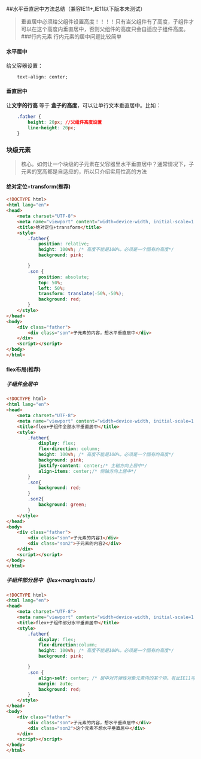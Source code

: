 ##水平垂直居中方法总结（兼容IE11+,IE11以下版本未测试）
>垂直居中必须给父组件设置高度！！！！只有当父组件有了高度，子组件才可以在这个高度内垂直居中，否则父组件的高度只会自适应子组件高度。
###行内元素
>行内元素的居中问题比较简单
#### 水平居中
给父容器设置：

```
    text-align: center;
```

#### 垂直居中

让**文字的行高** 等于 **盒子的高度**，可以让单行文本垂直居中。比如：

```css
    .father {
        height: 20px; //父组件高度设置
        line-height: 20px;
    }
```
### 块级元素

> 核心。如何让一个块级的子元素在父容器里水平垂直居中？通常情况下，子元素的宽高都是自适应的，所以只介绍实用性高的方法
#### 绝对定位+transform(推荐)
```html
<!DOCTYPE html>
<html lang="en">
<head>
    <meta charset="UTF-8">
    <meta name="viewport" content="width=device-width, initial-scale=1.0">
    <title>绝对定位+transform</title>
    <style>
        .father{
            position: relative;
            height: 100vh; /* 高度不能是100%，必须是一个固有的高度*/
            background: pink;

        }
        .son {
            position: absolute;
            top: 50%;
            left: 50%;
            transform: translate(-50%,-50%);
            background: red;
        }
    </style>
</head>
<body>
    <div class="father">
        <div class="son">子元素的内容，想水平垂直居中</div>
    </div>
    <script></script>
</body>
</html>
```
#### flex布局(推荐)
##### 子组件全居中
```html
<!DOCTYPE html>
<html lang="en">
<head>
    <meta charset="UTF-8">
    <meta name="viewport" content="width=device-width, initial-scale=1.0">
    <title>flex+子组件全部水平垂直居中</title>
    <style>
        .father{
            display: flex;
            flex-direction: column;
            height: 100vh; /* 高度不能是100%，必须是一个固有的高度*/
            background: pink;
            justify-content: center;/* 主轴方向上居中*/
            align-items: center;/* 侧轴方向上居中*/
        }
        .son{
            background: red;
        }
        .son2{
            background: green;
        }
    </style>
</head>
<body>
    <div class="father">
        <div class="son">子元素的内容1</div>
        <div class="son2">子元素的内容2</div>
    </div>
    <script></script>
</body>
</html>
```
##### 子组件部分居中（flex+margin:auto）
```html
<!DOCTYPE html>
<html lang="en">
<head>
    <meta charset="UTF-8">
    <meta name="viewport" content="width=device-width, initial-scale=1.0">
    <title>flex+子组件部分水平垂直居中</title>
    <style>
        .father{
            display: flex;
			flex-direction:column;
            height: 100vh; /* 高度不能是100%，必须是一个固有的高度*/
            background: pink;

        }
        .son {
            align-self: center; /* 居中对齐弹性对象元素内的某个项。有此IE11可实现同火狐、谷歌同等居中，否则只能实现在主轴方向上的对齐*/
            margin: auto;
            background: red;
        }
    </style>
</head>
<body>
    <div class="father">
        <div class="son">子元素的内容，想水平垂直居中</div>
        <div class="son2">这个元素不想水平垂直居中</div>
    </div>
    <script></script>
</body>
</html>
```
